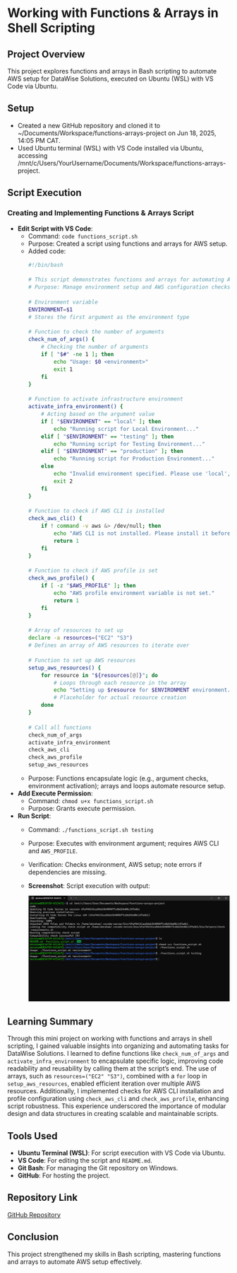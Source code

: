 # Working with Functions & Arrays in Shell Scripting

## Project Overview
This project explores functions and arrays in Bash scripting to automate AWS setup for DataWise Solutions, executed on Ubuntu (WSL) with VS Code via Ubuntu.

## Setup
- Created a new GitHub repository and cloned it to ~/Documents/Workspace/functions-arrays-project on Jun 18, 2025, 14:05 PM CAT.
- Used Ubuntu terminal (WSL) with VS Code installed via Ubuntu, accessing /mnt/c/Users/YourUsername/Documents/Workspace/functions-arrays-project.

## Script Execution

### Creating and Implementing Functions & Arrays Script
- **Edit Script with VS Code**:
  - Command: `code functions_script.sh`
  - Purpose: Created a script using functions and arrays for AWS setup.
  - Added code:
    ```bash
    #!/bin/bash

    # This script demonstrates functions and arrays for automating AWS setup
    # Purpose: Manage environment setup and AWS configuration checks

    # Environment variable
    ENVIRONMENT=$1
    # Stores the first argument as the environment type

    # Function to check the number of arguments
    check_num_of_args() {
        # Checking the number of arguments
        if [ "$#" -ne 1 ]; then
            echo "Usage: $0 <environment>"
            exit 1
        fi
    }

    # Function to activate infrastructure environment
    activate_infra_environment() {
        # Acting based on the argument value
        if [ "$ENVIRONMENT" == "local" ]; then
            echo "Running script for Local Environment..."
        elif [ "$ENVIRONMENT" == "testing" ]; then
            echo "Running script for Testing Environment..."
        elif [ "$ENVIRONMENT" == "production" ]; then
            echo "Running script for Production Environment..."
        else
            echo "Invalid environment specified. Please use 'local', 'testing', or 'production'."
            exit 2
        fi
    }

    # Function to check if AWS CLI is installed
    check_aws_cli() {
        if ! command -v aws &> /dev/null; then
            echo "AWS CLI is not installed. Please install it before proceeding."
            return 1
        fi
    }

    # Function to check if AWS profile is set
    check_aws_profile() {
        if [ -z "$AWS_PROFILE" ]; then
            echo "AWS profile environment variable is not set."
            return 1
        fi
    }

    # Array of resources to set up
    declare -a resources=("EC2" "S3")
    # Defines an array of AWS resources to iterate over

    # Function to set up AWS resources
    setup_aws_resources() {
        for resource in "${resources[@]}"; do
            # Loops through each resource in the array
            echo "Setting up $resource for $ENVIRONMENT environment..."
            # Placeholder for actual resource creation
        done
    }

    # Call all functions
    check_num_of_args
    activate_infra_environment
    check_aws_cli
    check_aws_profile
    setup_aws_resources
    ```
  - Purpose: Functions encapsulate logic (e.g., argument checks, environment activation); arrays and loops automate resource setup.
- **Add Execute Permission**:
  - Command: `chmod u+x functions_script.sh`
  - Purpose: Grants execute permission.
- **Run Script**:
  - Command: `./functions_script.sh testing`
  - Purpose: Executes with environment argument; requires AWS CLI and `AWS_PROFILE`.
  - Verification: Checks environment, AWS setup; note errors if dependencies are missing.
  - **Screenshot**: Script execution with output:

    ![Script Run](./img/script-run.2.png)

## Learning Summary
Through this mini project on working with functions and arrays in shell scripting, I gained valuable insights into organizing and automating tasks for DataWise Solutions. I learned to define functions like `check_num_of_args` and `activate_infra_environment` to encapsulate specific logic, improving code readability and reusability by calling them at the script’s end. The use of arrays, such as `resources=("EC2" "S3")`, combined with a `for` loop in `setup_aws_resources`, enabled efficient iteration over multiple AWS resources. Additionally, I implemented checks for AWS CLI installation and profile configuration using `check_aws_cli` and `check_aws_profile`, enhancing script robustness. This experience underscored the importance of modular design and data structures in creating scalable and maintainable scripts.

## Tools Used
- **Ubuntu Terminal (WSL)**: For script execution with VS Code via Ubuntu.
- **VS Code**: For editing the script and `README.md`.
- **Git Bash**: For managing the Git repository on Windows.
- **GitHub**: For hosting the project.

## Repository Link
[GitHub Repository](https://github.com/westgrin/functions-arrays-project)

## Conclusion
This project strengthened my skills in Bash scripting, mastering functions and arrays to automate AWS setup effectively.